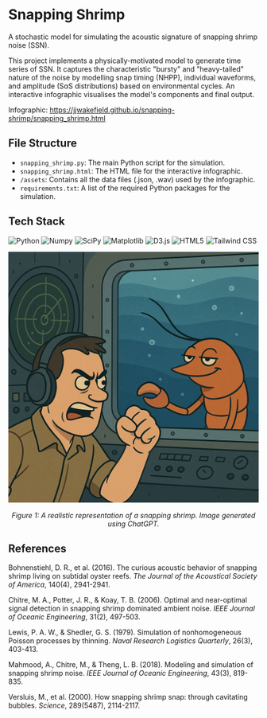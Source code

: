 # Snapping Shrimp

A stochastic model for simulating the acoustic signature of snapping shrimp noise (SSN).

This project implements a physically-motivated model to generate time series of SSN. It captures the characteristic "bursty" and "heavy-tailed" nature of the noise by modelling snap timing (NHPP), individual waveforms, and amplitude (SαS distributions) based on environmental cycles. An interactive infographic visualises the model's components and final output.

Infographic: https://jjwakefield.github.io/snapping-shrimp/snapping_shrimp.html

## File Structure
- `snapping_shrimp.py`: The main Python script for the simulation.
- `snapping_shrimp.html`: The HTML file for the interactive infographic.
- `/assets`: Contains all the data files (.json, .wav) used by the infographic.
- `requirements.txt`: A list of the required Python packages for the simulation.

## Tech Stack

<p align="left">
  <img src="https://img.shields.io/badge/Python-3776AB?style=for-the-badge&logo=python&logoColor=white" alt="Python" />
  <img src="https://img.shields.io/badge/Numpy-013243?style=for-the-badge&logo=numpy&logoColor=white" alt="Numpy" />
  <img src="https://img.shields.io/badge/SciPy-80AAF7?style=for-the-badge&logo=scipy&logoColor=white" alt="SciPy" />
  <img src="https://img.shields.io/badge/Matplotlib-3776AB?style=for-the-badge&logo=matplotlib&logoColor=white" alt="Matplotlib" />
  <img src="https://img.shields.io/badge/D3.js-F9A03C?style=for-the-badge&logo=d3.js&logoColor=white" alt="D3.js" />
  <img src="https://img.shields.io/badge/HTML5-E34F26?style=for-the-badge&logo=html5&logoColor=white" alt="HTML5" />
  <img src="https://img.shields.io/badge/Tailwind_CSS-38B2AC?style=for-the-badge&logo=tailwind-css&logoColor=white" alt="Tailwind CSS" />
</p>

![Smug Shrimp](assets/smug_shrimp.png)
<p align="center"><i>Figure 1: A realistic representation of a snapping shrimp. Image generated using ChatGPT.</i></p>

## References

Bohnenstiehl, D. R., et al. (2016). The curious acoustic behavior of snapping shrimp living on subtidal oyster reefs. *The Journal of the Acoustical Society of America*, 140(4), 2941-2941.

Chitre, M. A., Potter, J. R., & Koay, T. B. (2006). Optimal and near-optimal signal detection in snapping shrimp dominated ambient noise. *IEEE Journal of Oceanic Engineering*, 31(2), 497-503.

Lewis, P. A. W., & Shedler, G. S. (1979). Simulation of nonhomogeneous Poisson processes by thinning. *Naval Research Logistics Quarterly*, 26(3), 403-413.

Mahmood, A., Chitre, M., & Theng, L. B. (2018). Modeling and simulation of snapping shrimp noise. *IEEE Journal of Oceanic Engineering*, 43(3), 819-835.

Versluis, M., et al. (2000). How snapping shrimp snap: through cavitating bubbles. *Science*, 289(5487), 2114-2117.
